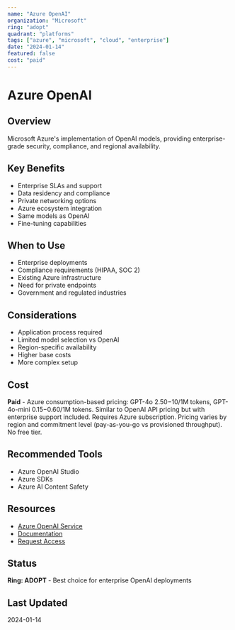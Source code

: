 ```yaml
---
name: "Azure OpenAI"
organization: "Microsoft"
ring: "adopt"
quadrant: "platforms"
tags: ["azure", "microsoft", "cloud", "enterprise"]
date: "2024-01-14"
featured: false
cost: "paid"
---
```


# Azure OpenAI

## Overview
Microsoft Azure's implementation of OpenAI models, providing enterprise-grade security, compliance, and regional availability.

## Key Benefits
- Enterprise SLAs and support
- Data residency and compliance
- Private networking options
- Azure ecosystem integration
- Same models as OpenAI
- Fine-tuning capabilities

## When to Use
- Enterprise deployments
- Compliance requirements (HIPAA, SOC 2)
- Existing Azure infrastructure
- Need for private endpoints
- Government and regulated industries

## Considerations
- Application process required
- Limited model selection vs OpenAI
- Region-specific availability
- Higher base costs
- More complex setup

## Cost
**Paid** - Azure consumption-based pricing: GPT-4o $2.50-$10/1M tokens, GPT-4o-mini $0.15-$0.60/1M tokens. Similar to OpenAI API pricing but with enterprise support included. Requires Azure subscription. Pricing varies by region and commitment level (pay-as-you-go vs provisioned throughput). No free tier.

## Recommended Tools
- Azure OpenAI Studio
- Azure SDKs
- Azure AI Content Safety

## Resources
- [Azure OpenAI Service](https://azure.microsoft.com/en-us/products/ai-services/openai-service)
- [Documentation](https://learn.microsoft.com/azure/ai-services/openai/)
- [Request Access](https://aka.ms/oai/access)

## Status
**Ring: ADOPT** - Best choice for enterprise OpenAI deployments

## Last Updated
2024-01-14
